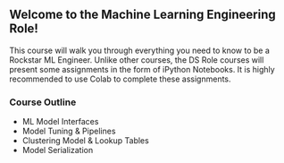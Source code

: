 ## Welcome to the Machine Learning Engineering Role!

This course will walk you through everything you need to know to be a Rockstar 
ML Engineer. Unlike other courses, the DS Role courses will present some 
assignments in the form of iPython Notebooks. It is highly recommended to use 
Colab to complete these assignments.

### Course Outline
- ML Model Interfaces
- Model Tuning & Pipelines
- Clustering Model & Lookup Tables
- Model Serialization
